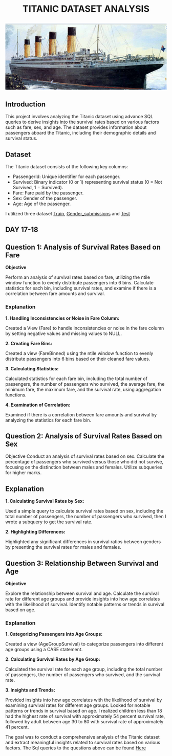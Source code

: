 # <P align ="center"> TITANIC DATASET ANALYSIS
![](https://github.com/AnietieJohnson/TITANIC-DATASETS-ANALYSIS-USING-DUCKDB-SQL/blob/main/Screenshot%20(633).png)
## Introduction
This project involves analyzing the Titanic dataset using advance SQL queries to derive insights into the survival rates based on various factors such as fare, sex, and age. The dataset provides information about passengers aboard the Titanic, including their demographic details and survival status.
## Dataset
The Titanic dataset consists of the following key columns:

- PassengerId: Unique identifier for each passenger.
- Survived: Binary indicator (0 or 1) representing survival status (0 = Not Survived, 1 = Survived).
- Fare: Fare paid by the passenger.
- Sex: Gender of the passenger.
- Age: Age of the passenger.

I utilized three dataset [Train](https://github.com/AnietieJohnson/TITANIC-DATASETS-ANALYSIS-USING-DUCKDB-SQL/blob/main/train.csv), [Gender_submissions](https://github.com/AnietieJohnson/TITANIC-DATASETS-ANALYSIS-USING-DUCKDB-SQL/blob/main/gender_submission.csv) and [Test](https://github.com/AnietieJohnson/TITANIC-DATASETS-ANALYSIS-USING-DUCKDB-SQL/blob/main/test.csv)

## DAY 17-18
## Question 1: Analysis of Survival Rates Based on Fare
**Objective**

Perform an analysis of survival rates based on fare, utilizing the ntile window function to evenly distribute passengers into 6 bins. Calculate statistics for each bin, including survival rates, and examine if there is a correlation between fare amounts and survival.

### Explanation
**1. Handling Inconsistencies or Noise in Fare Column:**

Created a View (Fare) to handle inconsistencies or noise in the fare column by setting negative values and missing values to NULL.

**2. Creating Fare Bins:**

Created a view (FareBinned) using the ntile window function to evenly distribute passengers into 6 bins based on their cleaned fare values.

**3. Calculating Statistics:**

Calculated statistics for each fare bin, including the total number of passengers, the number of passengers who survived, the average fare, the minimum fare, the maximum fare, and the survival rate, using aggregation functions.

**4. Examination of Correlation:**

Examined if there is a correlation between fare amounts and survival by analyzing the statistics for each fare bin.

## Question 2: Analysis of Survival Rates Based on Sex
Objective
Conduct an analysis of survival rates based on sex. Calculate the percentage of passengers who survived versus those who did not survive, focusing on the distinction between males and females. Utilize subqueries for higher marks.

## Explanation

**1. Calculating Survival Rates by Sex:**

Used a simple query to calculate survival rates based on sex, including the total number of passengers, the number of passengers who survived, then I wrote a subquery to get the survival rate.

**2. Highlighting Differences:**

Highlighted any significant differences in survival ratios between genders by presenting the survival rates for males and females.

## Question 3: Relationship Between Survival and Age

**Objective**

Explore the relationship between survival and age. Calculate the survival rate for different age groups and provide insights into how age correlates with the likelihood of survival. Identify notable patterns or trends in survival based on age.

### Explanation
**1. Categorizing Passengers into Age Groups:**

Created a view (AgeGroupSurvival) to categorize passengers into different age groups using a CASE statement.

**2. Calculating Survival Rates by Age Group:**

Calculated the survival rate for each age group, including the total number of passengers, the number of passengers who survived, and the survival rate.

**3. Insights and Trends:**

Provided insights into how age correlates with the likelihood of survival by examining survival rates for different age groups. Looked for notable patterns or trends in survival based on age. I realized children less than 18 had the highest rate of survival with approximately 54 percent survival rate, followed by adult between age 30 to 80 with survival rate of approximately 41 percent.

The goal was to conduct a comprehensive analysis of the Titanic dataset and extract meaningful insights related to survival rates based on various factors. The Sql queries to the questions above can be found [Here](https://github.com/AnietieJohnson/TITANIC-DATASETS-ANALYSIS-USING-DUCKDB-SQL/blob/main/titanic%20datasets%20query.sql)
